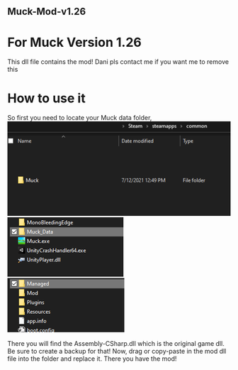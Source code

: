 ## Muck-Mod-v1.26
# For Muck Version 1.26
This dll file contains the mod!
Dani pls contact me if you want me to remove this

# How to use it
So first you need to locate your Muck data folder,
<img src="SteamFileLocation.png">
<img src="MuckData.PNG">
<img src="Managed.PNG">

There you will find the Assembly-CSharp.dll which is the original game dll. Be sure to create a backup for that!
Now, drag or copy-paste in the mod dll file into the folder and replace it.
There you have the mod!
